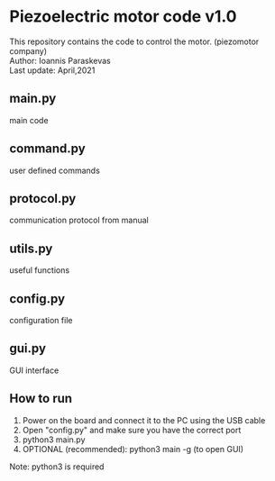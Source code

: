# Piezoelectric motor code v1.0
This repository contains the code to control the motor. (piezomotor company)  
Author: Ioannis Paraskevas  
Last update: April,2021

main.py 
--------
main code

command.py
----------
user defined commands

protocol.py
-----------
communication protocol from manual

utils.py
-------
useful functions

config.py
--------
configuration file

gui.py
------
GUI interface

How to run
----------
1) Power on the board and connect it to the PC using the USB cable
2) Open "config.py" and make sure you have the correct port
3) python3 main.py
4) OPTIONAL (recommended): python3 main -g (to open GUI)

Note: python3 is required